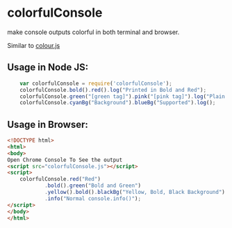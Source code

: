 # colorfulConsole

make console outputs colorful in both terminal and browser.

Similar to [colour.js](https://github.com/dcodeIO/colour.js)

## Usage in Node JS:

```javascript
	var colorfulConsole = require('colorfulConsole');
	colorfulConsole.bold().red().log("Printed in Bold and Red");
	colorfulConsole.green("[green tag]").pink("[pink tag]").log("Plain Text");
	colorfulConsole.cyanBg("Background").blueBg("Supported").log();
```

## Usage in Browser:
```html
<!DOCTYPE html>
<html>
<body>
Open Chrome Console To See the output
<script src="colorfulConsole.js"></script>
<script>
    colorfulConsole.red("Red")
            .bold().green("Bold and Green")
            .yellow().bold().blackBg("Yellow, Bold, Black Background")
            .info("Normal console.info()");
</script>
</body>
</html>
```
